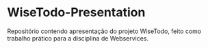 # WiseTodo-Presentation
Repositório contendo apresentação do projeto WiseTodo, feito como trabalho prático para a disciplina de Webservices.
